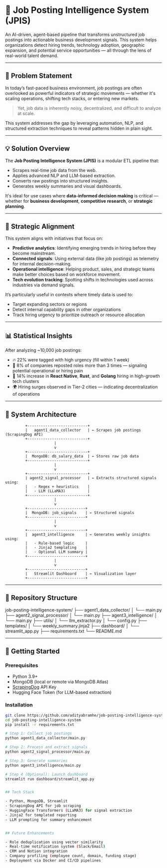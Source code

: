 # 🚀 Job Posting Intelligence System (JPIS)

An AI-driven, agent-based pipeline that transforms unstructured job postings into actionable business development signals. This system helps organizations detect hiring trends, technology adoption, geographic expansion, and potential service opportunities — all through the lens of real-world talent demand.

---

## 📌 Problem Statement

In today’s fast-paced business environment, job postings are often overlooked as powerful indicators of strategic movements — whether it's scaling operations, shifting tech stacks, or entering new markets.

> Yet, job data is inherently noisy, decentralized, and difficult to analyze at scale.

This system addresses the gap by leveraging automation, NLP, and structured extraction techniques to reveal patterns hidden in plain sight.

---

## 💡 Solution Overview

The **Job Posting Intelligence System (JPIS)** is a modular ETL pipeline that:
- Scrapes real-time job data from the web.
- Applies advanced NLP and LLM-based extraction.
- Converts raw postings into structured insights.
- Generates weekly summaries and visual dashboards.

It's ideal for use cases where **data-informed decision making** is critical — whether for **business development**, **competitive research**, or **strategic planning**.

---

## 🧭 Strategic Alignment

This system aligns with initiatives that focus on:

- **Predictive analytics**: Identifying emerging trends in hiring before they become mainstream.
- **Connected signals**: Using external data (like job postings) as telemetry for internal decision-making.
- **Operational intelligence**: Helping product, sales, and strategic teams make better choices based on workforce movement.
- **Tech evolution tracking**: Spotting shifts in technologies used across industries via demand signals.

It’s particularly useful in contexts where timely data is used to:
- Target expanding sectors or regions
- Detect internal capability gaps in other organizations
- Track hiring urgency to prioritize outreach or resource allocation

---

## 📊 Statistical Insights

After analyzing ~10,000 job postings:

- 🔥 22% were tagged with high urgency (fill within 1 week)
- 🧠 8% of companies reposted roles more than 3 times — signaling potential operational or hiring pain
- 🧰 14% increase in **React Native**, **Rust**, and **Golang** hiring in high-growth tech clusters
- 🌍 Hiring surges observed in Tier-2 cities — indicating decentralization of operations

---

## 🧩 System Architecture

             +---------------------------+
             |   agent1_data_collector   | ← Scrapes job postings (ScrapingDog API)
             +---------------------------+
                          |
                          v
             +---------------------------+
             |  MongoDB: db_salary_data  | ← Stores raw job data
             +---------------------------+
                          |
                          v
             +---------------------------+
             | agent2_signal_processor   | ← Extracts structured signals using:
             |   - Regex + heuristics    |
             |   - LLM (LLaMA3)          |
             +---------------------------+
                          |
                          v
             +--------------------------+
             |  MongoDB: job_signals    | ← Structured signals
             +--------------------------+
                          |
                          v
             +--------------------------+
             |  agent3_intelligence     | ← Generates weekly insights using:
             |   - Rule-based logic     |
             |   - Jinja2 templating    |
             |   - Optional LLM summary |
             +--------------------------+
                          |
                          v
             +--------------------------+
             |   Streamlit Dashboard    | ← Visualization layer
             +--------------------------+


---

## 📁 Repository Structure

job-posting-intelligence-system/
├── agent1_data_collector/
│ └── main.py
├── agent2_signal_processor/
│ └── main.py
├── agent3_intelligence/
│ └── main.py
├── utils/
│ └── llm_extractor.py
│ └── config.py
├── templates/
│ └── weekly_summary.jinja2
├── dashboard/
│ └── streamlit_app.py
├── requirements.txt
└── README.md


---

## 🚀 Getting Started

### Prerequisites
- Python 3.9+
- MongoDB (local or remote via MongoDB Atlas)
- [ScrapingDog](https://www.scrapingdog.com/) API Key
- Hugging Face Token (for LLM-based extraction)

### Installation

```bash
git clone https://github.com/adityabramhe/job-posting-intelligence-system.git
cd job-posting-intelligence-system
pip install -r requirements.txt

# Step 1: Collect job postings
python agent1_data_collector/main.py

# Step 2: Process and extract signals
python agent2_signal_processor/main.py

# Step 3: Generate summaries
python agent3_intelligence/main.py

# Step 4 (Optional): Launch dashboard
streamlit run dashboard/streamlit_app.py


## Tech Stack

- Python, MongoDB, Streamlit
- ScrapingDog API for job scraping
- HuggingFace Transformers (LLaMA3) for signal extraction
- Jinja2 for templated reporting
- LLM prompting for summary enhancement


## Future Enhancements

- Role deduplication using vector similarity
- Real-time notification system (Slack/Email)
- CRM and Notion integration
- Company profiling (employee count, domain, funding stage)
- Deployment via Docker and CI/CD pipelines
